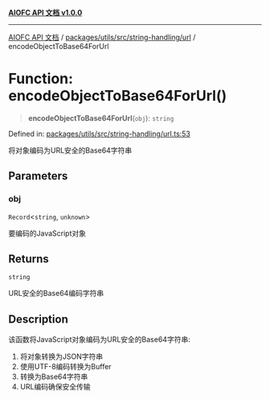 [**AIOFC API 文档 v1.0.0**](../../../../../../README.md)

***

[AIOFC API 文档](../../../../../../modules.md) / [packages/utils/src/string-handling/url](../README.md) / encodeObjectToBase64ForUrl

# Function: encodeObjectToBase64ForUrl()

> **encodeObjectToBase64ForUrl**(`obj`): `string`

Defined in: [packages/utils/src/string-handling/url.ts:53](https://github.com/aiofc-nx/aiofc-server-20250113/blob/c42968e9d610c830827b0ce80268360670d99c8b/packages/utils/src/string-handling/url.ts#L53)

将对象编码为URL安全的Base64字符串

## Parameters

### obj

`Record`\<`string`, `unknown`\>

要编码的JavaScript对象

## Returns

`string`

URL安全的Base64编码字符串

## Description

该函数将JavaScript对象编码为URL安全的Base64字符串:
1. 将对象转换为JSON字符串
2. 使用UTF-8编码转换为Buffer
3. 转换为Base64字符串
4. URL编码确保安全传输
